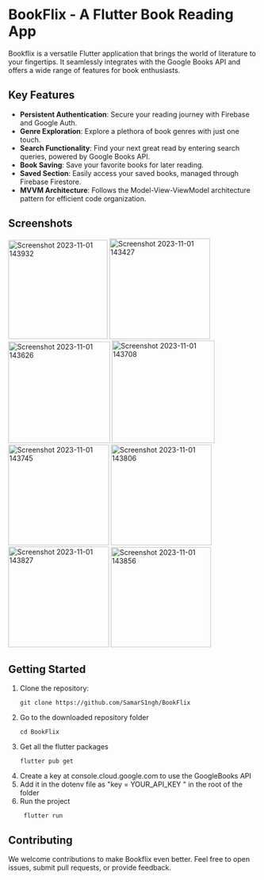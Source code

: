 # BookFlix - A Flutter Book Reading App

Bookflix is a versatile Flutter application that brings the world of literature to your fingertips. It seamlessly integrates with the Google Books API and offers a wide range of features for book enthusiasts.


## Key Features

- **Persistent Authentication**: Secure your reading journey with Firebase and Google Auth.
- **Genre Exploration**: Explore a plethora of book genres with just one touch.
- **Search Functionality**: Find your next great read by entering search queries, powered by Google Books API.
- **Book Saving**: Save your favorite books for later reading.
- **Saved Section**: Easily access your saved books, managed through Firebase Firestore.
- **MVVM Architecture**: Follows the Model-View-ViewModel architecture pattern for efficient code organization.

## Screenshots

<img width="200" alt="Screenshot 2023-11-01 143932" src="https://github.com/SamarS1ngh/BookFlix/assets/112770584/153440ef-0188-4b38-a872-11213925d7a6">
<img width="203" alt="Screenshot 2023-11-01 143427" src="https://github.com/SamarS1ngh/BookFlix/assets/112770584/a4fa6a30-92d3-446e-a7b5-1b19defc8911">
<img width="205" alt="Screenshot 2023-11-01 143626" src="https://github.com/SamarS1ngh/BookFlix/assets/112770584/5c70dff2-fde1-4667-840e-c7483ee5048f">
<img width="207" alt="Screenshot 2023-11-01 143708" src="https://github.com/SamarS1ngh/BookFlix/assets/112770584/bfa091ae-b5dc-44d4-b5ba-2e1d9c137211">
<img width="203" alt="Screenshot 2023-11-01 143745" src="https://github.com/SamarS1ngh/BookFlix/assets/112770584/b872301b-8f0c-4178-8651-ed36436a7a6d">
<img width="203" alt="Screenshot 2023-11-01 143806" src="https://github.com/SamarS1ngh/BookFlix/assets/112770584/65f13763-b193-4a75-8a52-23d528da9f73">
<img width="203" alt="Screenshot 2023-11-01 143827" src="https://github.com/SamarS1ngh/BookFlix/assets/112770584/6016ac8a-577e-487f-8331-0dfde0a80bc4">
<img width="202" alt="Screenshot 2023-11-01 143856" src="https://github.com/SamarS1ngh/BookFlix/assets/112770584/d4071185-da3b-4cac-80b3-247b2856f184">

## Getting Started

1. Clone the repository:
   ```
   git clone https://github.com/SamarS1ngh/BookFlix
   ```
2. Go to the downloaded repository folder
   ```
   cd BookFlix
   ```
3. Get all the flutter packages
   ```
   flutter pub get
   ```
4. Create a key at console.cloud.google.com to use the GoogleBooks API
5. Add it in the dotenv file as "key = YOUR_API_KEY " in the root of the folder
6. Run the project
    ```
     flutter run
    ```

## Contributing
We welcome contributions to make Bookflix even better. Feel free to open issues, submit pull requests, or provide feedback.

